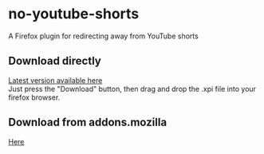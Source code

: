 # no-youtube-shorts

A Firefox plugin for redirecting away from YouTube shorts

## Download directly
[Latest version available here](release/no-youtube-shorts-1.0.xpi)  
Just press the "Download" button, then drag and drop the .xpi file into your firefox browser.

## Download from addons.mozilla
[Here](https://addons.mozilla.org/firefox/addon/namless-no-youtube-shorts/)